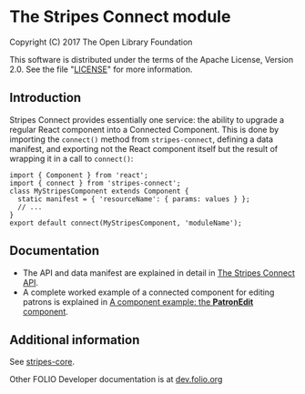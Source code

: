 # The Stripes Connect module

Copyright (C) 2017 The Open Library Foundation

This software is distributed under the terms of the Apache License,
Version 2.0. See the file "[LICENSE](LICENSE)" for more information.

## Introduction

Stripes Connect provides essentially one service: the ability to
upgrade a regular React component into a Connected Component. This is
done by importing the `connect()` method from `stripes-connect`,
defining a data manifest, and exporting not the React component itself
but the result of wrapping it in a call to `connect()`:

```
import { Component } from 'react';
import { connect } from 'stripes-connect';
class MyStripesComponent extends Component {
  static manifest = { 'resourceName': { params: values } };
  // ...
}
export default connect(MyStripesComponent, 'moduleName');
```

## Documentation

* The API and data manifest are explained in detail in
[The Stripes Connect API](doc/api.md).
* A complete worked example of a connected component for editing patrons
is explained in
[A component example: the **PatronEdit** component](https://github.com/folio-org/stripes-core/blob/master/doc/component-example.md).

## Additional information

See [stripes-core](https://github.com/folio-org/stripes-core).

Other FOLIO Developer documentation is at [dev.folio.org](http://dev.folio.org/)
